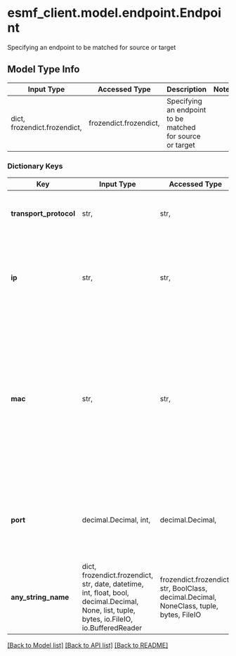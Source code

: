 # esmf_client.model.endpoint.Endpoint

Specifying an endpoint to be matched for source or target

## Model Type Info
Input Type | Accessed Type | Description | Notes
------------ | ------------- | ------------- | -------------
dict, frozendict.frozendict,  | frozendict.frozendict,  | Specifying an endpoint to be matched for source or target | 

### Dictionary Keys
Key | Input Type | Accessed Type | Description | Notes
------------ | ------------- | ------------- | ------------- | -------------
**transport_protocol** | str,  | str,  | The protocol to be expected | [optional] must be one of ["UDP", "TCP", ] 
**ip** | str,  | str,  | Specifies the source or target ip to be matched. Leave empty for no matching. | [optional] 
**mac** | str,  | str,  | Specifies the source or target mac to be matched. Leave empty for no matching. We currently can not match the destination mac address, it will be ignored. | [optional] 
**port** | decimal.Decimal, int,  | decimal.Decimal,  | Specifies the source or target port to be matched. Leave empty or on 0 for no matching. | [optional] if omitted the server will use the default value of 0
**any_string_name** | dict, frozendict.frozendict, str, date, datetime, int, float, bool, decimal.Decimal, None, list, tuple, bytes, io.FileIO, io.BufferedReader | frozendict.frozendict, str, BoolClass, decimal.Decimal, NoneClass, tuple, bytes, FileIO | any string name can be used but the value must be the correct type | [optional]

[[Back to Model list]](../../README.md#documentation-for-models) [[Back to API list]](../../README.md#documentation-for-api-endpoints) [[Back to README]](../../README.md)

